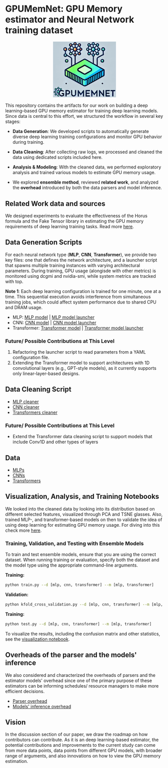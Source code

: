 # GPUMemNet: GPU Memory estimator and Neural Network training dataset
<p align="center">
  <img src="image/logo_with_background.png" alt="Alt Text" width="200"/>
</p>

This repository contains the artifacts for our work on building a deep learning–based GPU memory estimator for training deep learning models. Since data is central to this effort, we structured the workflow in several key stages:

-	**Data Generation**: We developed scripts to automatically generate diverse deep learning training configurations and monitor GPU behavior during training.

-	**Data Cleaning**: After collecting raw logs, we processed and cleaned the data using dedicated scripts included here.

-	**Analysis & Modeling**: With the cleaned data, we performed exploratory analysis and trained various models to estimate GPU memory usage.

-	We explored **ensemble method**, reviewed **related work**, and analyzed the **overhead** introduced by both the data parsers and model inference.
 


## Related Work data and sources
We designed experiments to evaluate the effectiveness of the Horus formula and the Fake Tensor library in estimating the GPU memory requirements of deep learning training tasks. Read more [here](Related_works/README.md).



## Data Generation Scripts
For each neural network type (**MLP**, **CNN**, **Transformer**), we provide two key files: one that defines the network architecture, and a launcher script that spawns multiple training instances with varying architectural parameters. During training, GPU usage (alongisde with other metrics) is monitored using dcgmi and nvidia-smi, while system metrics are tracked with top. 

**Note 1**: Each deep learning configuration is trained for one minute, one at a time. This sequential execution avoids interference from simultaneous training jobs, which could affect system performance due to shared CPU and DRAM usage.

- MLP: [MLP model](NeuroNetGen_scripts/MLP/mlp_next.py) |  [MLP model launcher](NeuroNetGen_scripts/MLP/launcher_mlp_next.py)
- CNN: [CNN model](NeuroNetGen_scripts/CNN/cnn_with_model_summary.py) | [CNN model launcher](NeuroNetGen_scripts/CNN/launcher_cnn_with_modelsummary.py)
- Transformer: [Transformer model](NeuroNetGen_scripts/Transformer/transformer.py) | [Transformer model launcher](NeuroNetGen_scripts/Transformer/launcher_transformer.py)

### Future/ Possible Contributions at This Level

1. Refactoring the launcher script to read parameters from a YAML configuration file.
2. Extending the Transformer model to support architectures with 1D convolutional layers (e.g., GPT-style models), as it currently supports only linear-layer-based designs.

## Data Cleaning Script
- [MLP cleaner](Data_Cleaner_scripts/MLP/data_cleaner_mlp_step2.py)
- [CNN cleaner](Data_Cleaner_scripts/CNN/data_cleaner_cnn_step1.py)
- [Transformers cleaner](Data_Cleaner_scripts/Transformer/data_cleaner_transformer_m2.py)

### Future/ Possible Contributions at This Level
- Extend the Transformer data cleaning script to support models that include Conv1D and other types of layers


## Data
- [MLPs](Datasets/MLP/mlp_data_step2.csv)
- [CNNs](Datasets/CNN/cnn_data_step1.csv)
- [Transformers](Datasets/Transformers/transformer_data.csv)


## Visualization, Analysis, and Training Notebooks
We looked into the cleaned data by looking into its distribution based on different selected features, visualized through PCA and TSNE glasses. Also, trained MLP-, and transformer-based models on then to validate the idea of using deep learning for estimating GPU memory usage. For diving into this check more [here](Analysis/00-Cleaned-NoteBooks/README.md).

### Training, Validation, and Testing with Ensemble Models

To train and test ensemble models, ensure that you are using the correct dataset. When running training or evaluation, specify both the dataset and the model type using the appropriate command-line arguments.

**Training:**
```bash
python train.py --d [mlp, cnn, transformer] --m [mlp, transformer]
```

**Validation:**
```bash
python kfold_cross_validation.py --d [mlp, cnn, transformer] --m [mlp, transformer]
```

**Training:**
```bash
python test.py --d [mlp, cnn, transformer] --m [mlp, transformer]
```

To visualize the results, including the confusion matrix and other statistics, see the [visualization notebook](Ensemble/visualize_results.ipynb).

## Overheads of the parser and the models' inference
We also considered and characterized the overheads of parsers and the estimator models' overhead since one of the primary purpose of these estimators can be informing schedules/ resource managers to make more efficient decisions. 
- [Parser overhead](Test_Pipeline/parser_overhead.md)
- [Models' inference overhead](Ensemble/Overheads.md)



## Vision
In the discussion section of our paper, we draw the roadmap on how contributors can contribute. As it is an deep learning-based estimator, the potential contributions and improvements to the current study can come from more data points, data points from different GPU models, with broader range of arguments, and also innovations on how to view the GPU memory estimation.